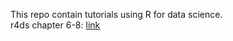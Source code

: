 This repo contain tutorials using R for data science.  
r4ds chapter 6-8: [link](https://yao-chung-chen.shinyapps.io/Functions)
